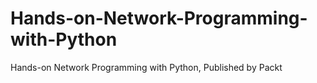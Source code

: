 # Hands-on-Network-Programming-with-Python
Hands-on Network Programming with Python, Published by Packt
